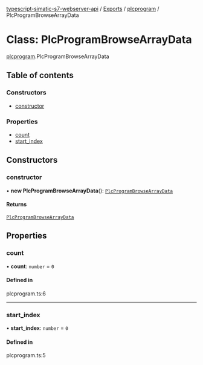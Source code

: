 [typescript-simatic-s7-webserver-api](../README.md) / [Exports](../modules.md) / [plcprogram](../modules/plcprogram.md) / PlcProgramBrowseArrayData

# Class: PlcProgramBrowseArrayData

[plcprogram](../modules/plcprogram.md).PlcProgramBrowseArrayData

## Table of contents

### Constructors

- [constructor](plcprogram.PlcProgramBrowseArrayData.md#constructor)

### Properties

- [count](plcprogram.PlcProgramBrowseArrayData.md#count)
- [start\_index](plcprogram.PlcProgramBrowseArrayData.md#start_index)

## Constructors

### constructor

• **new PlcProgramBrowseArrayData**(): [`PlcProgramBrowseArrayData`](plcprogram.PlcProgramBrowseArrayData.md)

#### Returns

[`PlcProgramBrowseArrayData`](plcprogram.PlcProgramBrowseArrayData.md)

## Properties

### count

• **count**: `number` = `0`

#### Defined in

plcprogram.ts:6

___

### start\_index

• **start\_index**: `number` = `0`

#### Defined in

plcprogram.ts:5
